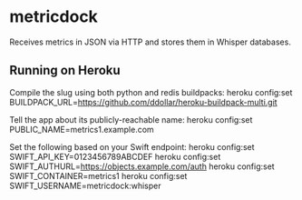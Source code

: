 metricdock
==========

Receives metrics in JSON via HTTP and stores them in Whisper databases.

Running on Heroku
-----------------
Compile the slug using both python and redis buildpacks:
heroku config:set BUILDPACK\_URL=https://github.com/ddollar/heroku-buildpack-multi.git

Tell the app about its publicly-reachable name:
heroku config:set PUBLIC\_NAME=metrics1.example.com

Set the following based on your Swift endpoint:
heroku config:set SWIFT\_API\_KEY=0123456789ABCDEF
heroku config:set SWIFT\_AUTHURL=https://objects.example.com/auth
heroku config:set SWIFT\_CONTAINER=metrics1
heroku config:set SWIFT\_USERNAME=metricdock:whisper
